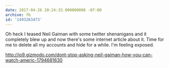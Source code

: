 ```yaml
---
date: 2017-04-26 20:24:33.000000000 -07:00
archive: fb
id: '1493263473'
---
```


Oh heck I teased Neil Gaiman with some twitter shenanigans and it completely blew up and now there's some internet article about it. Time for me to delete all my accounts and hide for a while. I'm feeling exposed. 

http://io9.gizmodo.com/dont-stop-asking-neil-gaiman-how-you-can-watch-americ-1794681630
